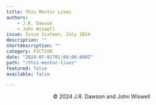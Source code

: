 ```yaml
---
title: This Mentor Lives
authors:
    - J.R. Dawson
    - John Wiswell
issue: Issue Sixteen, July 2024
description: "" 
shortdescription: ""
category: FICTION
date: "2024-07-01T01:08:00.000Z"
path: "/this-mentor-lives"
featured: false
available: false

---
```





<p style="text-align: center;">© 2024 J.R. Dawson and John Wiswell</p>


